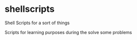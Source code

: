 # shellscripts
Shell Scripts for a sort of things

Scripts for learning purposes during the solve some problems
